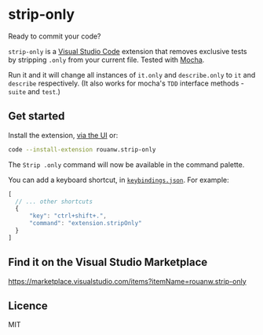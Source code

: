 # strip-only

Ready to commit your code?

`strip-only` is a [Visual Studio Code](https://code.visualstudio.com/) extension that removes exclusive tests by stripping `.only` from your current file. Tested with [Mocha](https://mochajs.org/).

Run it and it will change all instances of `it.only` and `describe.only` to `it` and `describe` respectively. (It also works for mocha's `TDD` interface methods - `suite` and `test`.)

## Get started

Install the extension, [via the UI](https://code.visualstudio.com/docs/editor/extension-gallery) or:

```sh
code --install-extension rouanw.strip-only
```

The `Strip .only` command will now be available in the command palette.

You can add a keyboard shortcut, in [`keybindings.json`](https://code.visualstudio.com/docs/getstarted/tips-and-tricks#_customize-your-keyboard-shortcuts). For example:

```js
[
  // ... other shortcuts
  {
      "key": "ctrl+shift+.",
      "command": "extension.stripOnly"
  }
]
```

## Find it on the Visual Studio Marketplace

https://marketplace.visualstudio.com/items?itemName=rouanw.strip-only

## Licence

MIT
